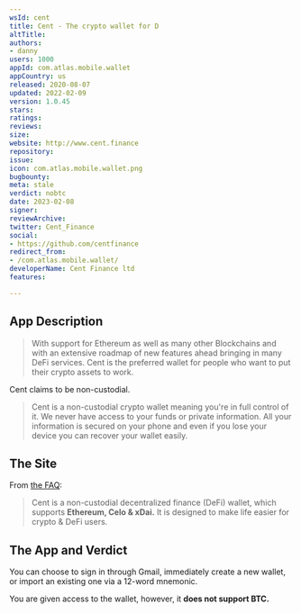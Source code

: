 ```yaml
---
wsId: cent
title: Cent - The crypto wallet for D
altTitle: 
authors:
- danny
users: 1000
appId: com.atlas.mobile.wallet
appCountry: us
released: 2020-08-07
updated: 2022-02-09
version: 1.0.45
stars: 
ratings: 
reviews: 
size: 
website: http://www.cent.finance
repository: 
issue: 
icon: com.atlas.mobile.wallet.png
bugbounty: 
meta: stale
verdict: nobtc
date: 2023-02-08
signer: 
reviewArchive: 
twitter: Cent_Finance
social:
- https://github.com/centfinance
redirect_from:
- /com.atlas.mobile.wallet/
developerName: Cent Finance ltd
features: 

---
```


## App Description

> With support for Ethereum as well as many other Blockchains and with an extensive roadmap of new features ahead bringing in many DeFi services. Cent is the preferred wallet for people who want to put their crypto assets to work.

Cent claims to be non-custodial.

> Cent is a non-custodial crypto wallet meaning you're in full control of it. We never have access to your funds or private information. All your information is secured on your phone and even if you lose your device you can recover your wallet easily.

## The Site

From [the FAQ](https://cent.finance/faqs.html):

> Cent is a non-custodial decentralized finance (DeFi) wallet, which supports **Ethereum, Celo & xDai.** It is designed to make life easier for crypto & DeFi users.

## The App and Verdict

You can choose to sign in through Gmail, immediately create a new wallet, or import an existing one via a 12-word mnemonic.

You are given access to the wallet, however, it **does not support BTC.**